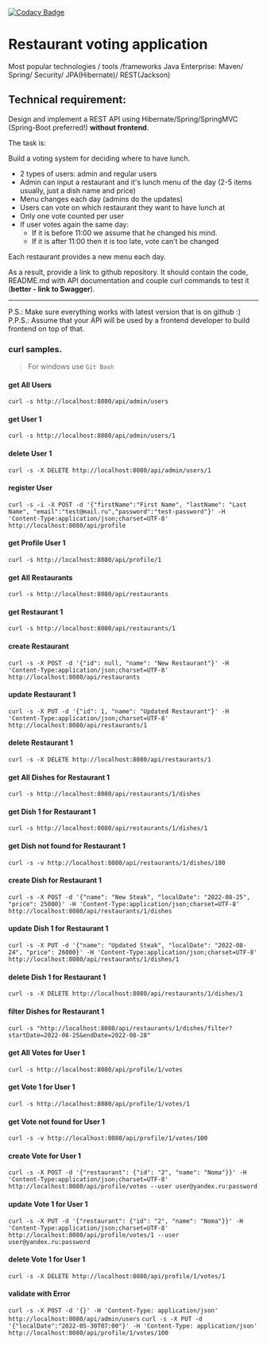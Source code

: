 [![Codacy Badge](https://app.codacy.com/project/badge/Grade/c1eed60e30544fda88f9224db420896e)](https://www.codacy.com/gh/gluhov-d/restaurant-voting-application/dashboard?utm_source=github.com&amp;utm_medium=referral&amp;utm_content=gluhov-d/restaurant-voting-application&amp;utm_campaign=Badge_Grade)

Restaurant voting application
===============================

Most popular technologies / tools /frameworks Java Enterprise:
Maven/ Spring/ Security/ JPA(Hibernate)/ REST(Jackson)

##  Technical requirement:
Design and implement a REST API using Hibernate/Spring/SpringMVC (Spring-Boot preferred!) **without frontend**.

The task is:

Build a voting system for deciding where to have lunch.

* 2 types of users: admin and regular users
* Admin can input a restaurant and it's lunch menu of the day (2-5 items usually, just a dish name and price)
* Menu changes each day (admins do the updates)
* Users can vote on which restaurant they want to have lunch at
* Only one vote counted per user
* If user votes again the same day:
    - If it is before 11:00 we assume that he changed his mind.
    - If it is after 11:00 then it is too late, vote can't be changed

Each restaurant provides a new menu each day.

As a result, provide a link to github repository. It should contain the code, README.md with API documentation and couple curl commands to test it (**better - link to Swagger**).

-----------------------------
P.S.: Make sure everything works with latest version that is on github :)  
P.P.S.: Assume that your API will be used by a frontend developer to build frontend on top of that.

### curl samples.
> For windows use `Git Bash`

#### get All Users
`curl -s http://localhost:8080/api/admin/users`

#### get User 1
`curl -s http://localhost:8080/api/admin/users/1`

#### delete User 1
`curl -s -X DELETE http://localhost:8080/api/admin/users/1`

#### register User
`curl -s -i -X POST -d '{"firstName":"First Name", "lastName": "Last Name", "email":"test@mail.ru","password":"test-password"}' -H 'Content-Type:application/json;charset=UTF-8' http://localhost:8080/api/profile`

#### get Profile User 1
`curl -s http://localhost:8080/api/profile/1`

#### get All Restaurants
`curl -s http://localhost:8080/api/restaurants`

#### get Restaurant 1
`curl -s http://localhost:8080/api/restaurants/1`

#### create Restaurant
`curl -s -X POST -d '{"id": null, "name": "New Restaurant"}' -H 'Content-Type:application/json;charset=UTF-8' http://localhost:8080/api/restaurants`

#### update Restaurant 1
`curl -s -X PUT -d '{"id": 1, "name": "Updated Restaurant"}' -H 'Content-Type:application/json;charset=UTF-8' http://localhost:8080/api/restaurants/1`

#### delete Restaurant 1
`curl -s -X DELETE http://localhost:8080/api/restaurants/1`

#### get All Dishes for Restaurant 1
`curl -s http://localhost:8080/api/restaurants/1/dishes`

#### get Dish 1 for Restaurant 1
`curl -s http://localhost:8080/api/restaurants/1/dishes/1`

#### get Dish not found for Restaurant 1
`curl -s -v http://localhost:8080/api/restaurants/1/dishes/100`

#### create Dish for Restaurant 1
`curl -s -X POST -d '{"name": "New Steak", "localDate": "2022-08-25", "price": 25000}' -H 'Content-Type:application/json;charset=UTF-8' http://localhost:8080/api/restaurants/1/dishes`

#### update Dish 1 for Restaurant 1
`curl -s -X PUT -d '{"name": "Updated Steak", "localDate": "2022-08-24", "price": 26000}' -H 'Content-Type:application/json;charset=UTF-8' http://localhost:8080/api/restaurants/1/dishes/1`

#### delete Dish 1 for Restaurant 1
`curl -s -X DELETE http://localhost:8080/api/restaurants/1/dishes/1`

#### filter Dishes for Restaurant 1
`curl -s "http://localhost:8080/api/restaurants/1/dishes/filter?startDate=2022-08-25&endDate=2022-08-28"`

#### get All Votes for User 1
`curl -s http://localhost:8080/api/profile/1/votes`

#### get Vote 1 for User 1
`curl -s http://localhost:8080/api/profile/1/votes/1`

#### get Vote not found for User 1
`curl -s -v http://localhost:8080/api/profile/1/votes/100`

#### create Vote for User 1
`curl -s -X POST -d '{"restaurant": {"id": "2", "name": "Noma"}}' -H 'Content-Type:application/json;charset=UTF-8' http://localhost:8080/api/profile/votes --user user@yandex.ru:password`

#### update Vote 1 for User 1
`curl -s -X PUT -d '{"restaurant": {"id": "2", "name": "Noma"}}' -H 'Content-Type:application/json;charset=UTF-8' http://localhost:8080/api/profile/votes/1 --user user@yandex.ru:password`

#### delete Vote 1 for User 1
`curl -s -X DELETE http://localhost:8080/api/profile/1/votes/1`

#### validate with Error
`curl -s -X POST -d '{}' -H 'Content-Type: application/json' http://localhost:8080/api/admin/users`
`curl -s -X PUT -d '{"localDate":"2022-05-30T07:00"}' -H 'Content-Type: application/json' http://localhost:8080/api/profile/1/votes/100`